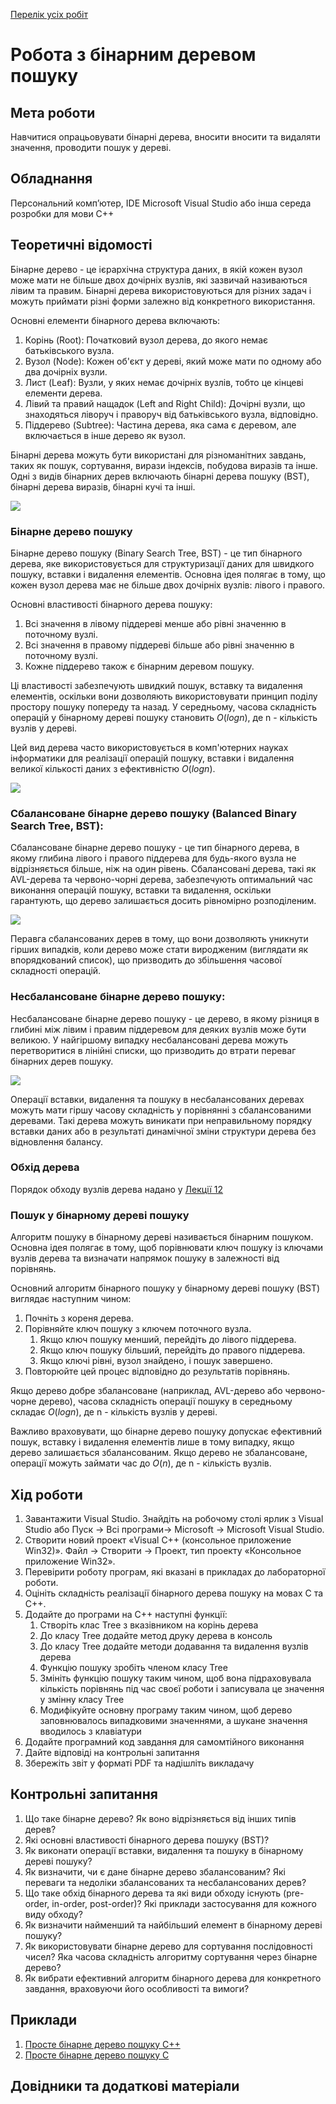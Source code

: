 [Перелік усіх робіт](README.md)

# Робота з бінарним деревом пошуку

## Мета роботи 

Навчитися опрацьовувати бінарні дерева, вносити вносити та видаляти значення, проводити пошук у дереві. 

## Обладнання

Персональний комп’ютер, IDE Microsoft Visual Studio або інша середа розробки для мови C++

## Теоретичні відомості


Бінарне дерево - це ієрархічна структура даних, в якій кожен вузол може мати не більше двох дочірніх вузлів, які зазвичай називаються лівим та правим. Бінарні дерева використовуються для різних задач і можуть приймати різні форми залежно від конкретного використання.

Основні елементи бінарного дерева включають:

1. Корінь (Root): Початковий вузол дерева, до якого немає батьківського вузла.
2. Вузол (Node): Кожен об'єкт у дереві, який може мати по одному або два дочірніх вузли.
3. Лист (Leaf): Вузли, у яких немає дочірніх вузлів, тобто це кінцеві елементи дерева.
4. Лівий та правий нащадок (Left and Right Child): Дочірні вузли, що знаходяться ліворуч і праворуч від батьківського вузла, відповідно.
5. Піддерево (Subtree): Частина дерева, яка сама є деревом, але включається в інше дерево як вузол.

Бінарні дерева можуть бути використані для різноманітних завдань, таких як пошук, сортування, вирази індексів, побудова виразів та інше. Одні з видів бінарних дерев включають бінарні дерева пошуку (BST), бінарні дерева виразів, бінарні кучі та інші.

![](img/07-010.png)

### Бінарне дерево пошуку

Бінарне дерево пошуку (Binary Search Tree, BST) - це тип бінарного дерева, яке використовується для структуризації даних для швидкого пошуку, вставки і видалення елементів. Основна ідея полягає в тому, що кожен вузол дерева має не більше двох дочірніх вузлів: лівого і правого.

Основні властивості бінарного дерева пошуку:

1. Всі значення в лівому піддереві менше або рівні значенню в поточному вузлі.
2. Всі значення в правому піддереві більше або рівні значенню в поточному вузлі.
3. Кожне піддерево також є бінарним деревом пошуку.

Ці властивості забезпечують швидкий пошук, вставку та видалення елементів, оскільки вони дозволяють використовувати принцип поділу простору пошуку попереду та назад. У середньому, часова складність операцій у бінарному дереві пошуку становить $O(log n)$, де n - кількість вузлів у дереві.

Цей вид дерева часто використовується в комп'ютерних науках інформатики для реалізації операцій пошуку, вставки і видалення великої кількості даних з ефективністю $O(log n)$.

![](img/07-020.png)

### Сбалансоване бінарне дерево пошуку (Balanced Binary Search Tree, BST):

Сбалансоване бінарне дерево пошуку - це тип бінарного дерева, в якому глибина лівого і правого піддерева для будь-якого вузла не відрізняється більше, ніж на один рівень. Сбалансовані дерева, такі як AVL-дерева та червоно-чорні дерева, забезпечують оптимальний час виконання операцій пошуку, вставки та видалення, оскільки гарантують, що дерево залишається досить рівномірно розподіленим.

![](img/07-030.png)

Перавга сбалансованих дерев в тому, що вони дозволяють уникнути гірших випадків, коли дерево може стати виродженим (виглядати як впорядкований список), що призводить до збільшення часової складності операцій.

### Несбалансоване бінарне дерево пошуку:

Несбалансоване бінарне дерево пошуку - це дерево, в якому різниця в глибині між лівим і правим піддеревом для деяких вузлів може бути великою. У найгіршому випадку несбалансовані дерева можуть перетворитися в лінійні списки, що призводить до втрати переваг бінарних дерев пошуку.

![](img/07-040.png)

Операції вставки, видалення та пошуку в несбалансованих деревах можуть мати гіршу часову складність у порівнянні з сбалансованими деревами. Такі дерева можуть виникати при неправильному порядку вставки даних або в результаті динамічної зміни структури дерева без відновлення балансу.

### Обхід дерева

Порядок обходу вузлів дерева надано у [Лекції 12](../%D0%9B%D0%B5%D0%BA%D1%86%D1%96%D1%96/lec-12.md)

### Пошук у бінарному дереві пошуку

Алгоритм пошуку в бінарному дереві називається бінарним пошуком. Основна ідея полягає в тому, щоб порівнювати ключ пошуку із ключами вузлів дерева та визначати напрямок пошуку в залежності від порівнянь.

Основний алгоритм бінарного пошуку у бінарному дереві пошуку (BST) виглядає наступним чином:

1. Почніть з кореня дерева.
2. Порівняйте ключ пошуку з ключем поточного вузла.
   1. Якщо ключ пошуку менший, перейдіть до лівого піддерева.
   2. Якщо ключ пошуку більший, перейдіть до правого піддерева.
   3. Якщо ключі рівні, вузол знайдено, і пошук завершено.
3. Повторюйте цей процес відповідно до результатів порівнянь.

Якщо дерево добре збалансоване (наприклад, AVL-дерево або червоно-чорне дерево), часова складність операції пошуку в середньому складає $O(log n)$, де n - кількість вузлів у дереві.

Важливо враховувати, що бінарне дерево пошуку допускає ефективний пошук, вставку і видалення елементів лише в тому випадку, якщо дерево залишається збалансованим. Якщо дерево не збалансоване, операції можуть займати час до $O(n)$, де n - кількість вузлів.


## Хід роботи

1. Завантажити Visual Studio. Знайдіть на робочому столі ярлик з Visual Studio або Пуск → Всі програми→ Microsoft → Microsoft Visual Studio.
2. Створити новий проект «Visual C++ (консольное приложение Win32)». Файл → Cтворити → Проект, тип проекту «Консольное приложение Win32».
3. Перевірити роботу програм, які вказані в прикладах до лабораторної роботи.
4. Оцініть складність реалізації бінарного дерева пошуку на мовах С та С++.
5. Додайте до програми на С++ наступні функції:
   1. Створіть клас Tree з вказівником на корінь дерева
   2. До класу Tree додайте метод друку дерева в консоль
   3. До класу Tree додайте методи додавання та видалення вузлів дерева
   4. Функцію пошуку зробіть членом класу Tree
   5. Змініть функцію пошуку таким чином, щоб вона підраховувала кількість порівнянь під час своєї роботи і записувала це значення у змінну класу Tree
   6. Модифікуйте основну програму таким чином, щоб дерево заповнювалось випадковими значеннями, а шукане значення вводилось з клавіатури
6.  Додайте програмний код завдання для самомтійного виконання
7.  Дайте відповіді на контрольні запитання
8.  Збережіть звіт у форматі PDF та надішліть викладачу

## Контрольні запитання

1. Що таке бінарне дерево? Як воно відрізняється від інших типів дерев?
2. Які основні властивості бінарного дерева пошуку (BST)?
3. Як виконати операції вставки, видалення та пошуку в бінарному дереві пошуку?
4. Як визначити, чи є дане бінарне дерево збалансованим? Які переваги та недоліки збалансованих та несбалансованих дерев?
5. Що таке обхід бінарного дерева та які види обходу існують (pre-order, in-order, post-order)? Які приклади застосування для кожного виду обходу?
6. Як визначити найменший та найбільший елемент в бінарному дереві пошуку?
7. Як використовувати бінарне дерево для сортування послідовності чисел? Яка часова складність алгоритму сортування через бінарне дерево?
8. Як вибрати ефективний алгоритм бінарного дерева для конкретного завдання, враховуючи його особливості та вимоги?


## Приклади

1. [Просте бінарне дерево пошуку C++](src/lab-07/lab-07-001.cpp)
2. [Просте бінарне дерево пошуку C](src/lab-07/lab-07-002.c)


## Довідники та додаткові матеріали

